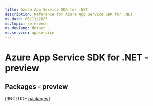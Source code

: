 ```yaml
---
title: Azure App Service SDK for .NET
description: Reference for Azure App Service SDK for .NET
ms.date: 06/11/2025
ms.topic: reference
ms.devlang: dotnet
ms.service: appservice
---
```

# Azure App Service SDK for .NET - preview
## Packages - preview
[!INCLUDE [packages](app-service-index.md)]